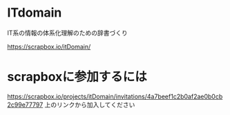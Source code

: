 # ITdomain
IT系の情報の体系化理解のための辞書づくり

https://scrapbox.io/itDomain/

# scrapboxに参加するには

https://scrapbox.io/projects/itDomain/invitations/4a7beef1c2b0af2ae0b0cb2c99e77797
上のリンクから加入してください
